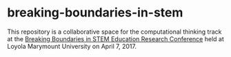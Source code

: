# breaking-boundaries-in-stem
This repository is a collaborative space for the computational thinking track at the [Breaking Boundaries in STEM Education Research Conference](http://academics.lmu.edu/cte/events/breakingboundaries/) held at Loyola Marymount University on April 7, 2017.
